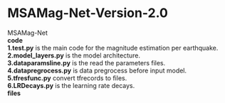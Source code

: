 # MSAMag-Net-Version-2.0
MSAMag-Net  
**code**  
**1.test.py** is the main code for the magnitude estimation per earthquake.  
**2.model_layers.py** is the model architecture.  
**3.dataparamsline.py** is the read the parameters files.  
**4.datapregrocess.py** is data pregrocess before input model.  
**5.tfresfunc.py** convert tfrecords to files.  
**6.LRDecays.py** is the learning rate decays.  
**files**  

